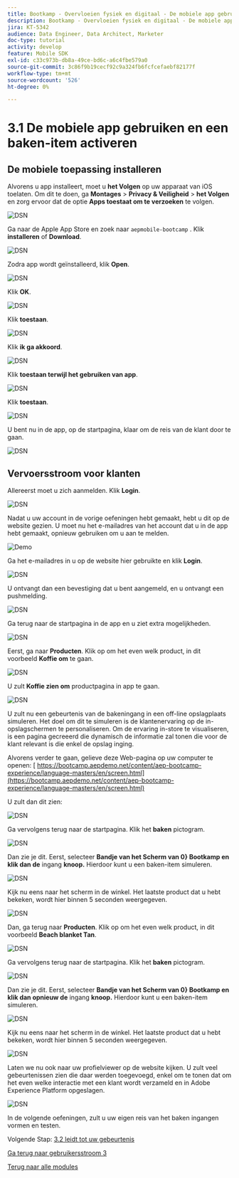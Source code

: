 ```yaml
---
title: Bootkamp - Overvloeien fysiek en digitaal - De mobiele app gebruiken en een baken-item activeren
description: Bootkamp - Overvloeien fysiek en digitaal - De mobiele app gebruiken en een baken-item activeren
jira: KT-5342
audience: Data Engineer, Data Architect, Marketer
doc-type: tutorial
activity: develop
feature: Mobile SDK
exl-id: c33c973b-db8a-49ce-bd6c-a6c4fbe579a0
source-git-commit: 3c86f9b19cecf92c9a324fb6fcfcefaebf82177f
workflow-type: tm+mt
source-wordcount: '526'
ht-degree: 0%

---
```


# 3.1 De mobiele app gebruiken en een baken-item activeren

## De mobiele toepassing installeren

Alvorens u app installeert, moet u **het Volgen** op uw apparaat van iOS toelaten. Om dit te doen, ga **Montages** > **Privacy &amp; Veiligheid** > **het Volgen** en zorg ervoor dat de optie **Apps toestaat om te verzoeken** te volgen.

![ DSN ](./../uc3/images/app4.png)

Ga naar de Apple App Store en zoek naar `aepmobile-bootcamp` . Klik **installeren** of **Download**.

![ DSN ](./../uc3/images/app1.png)

Zodra app wordt geïnstalleerd, klik **Open**.

![ DSN ](./../uc3/images/app2.png)

Klik **OK**.

![ DSN ](./../uc3/images/app9.png)

Klik **toestaan**.

![ DSN ](./../uc3/images/app3.png)

Klik **ik ga akkoord**.

![ DSN ](./../uc3/images/app7.png)

Klik **toestaan terwijl het gebruiken van app**.

![ DSN ](./../uc3/images/app8.png)

Klik **toestaan**.

![ DSN ](./../uc3/images/app5.png)

U bent nu in de app, op de startpagina, klaar om de reis van de klant door te gaan.

![ DSN ](./../uc3/images/app12.png)

## Vervoersstroom voor klanten

Allereerst moet u zich aanmelden. Klik **Login**.

![ DSN ](./images/app13.png)

Nadat u uw account in de vorige oefeningen hebt gemaakt, hebt u dit op de website gezien. U moet nu het e-mailadres van het account dat u in de app hebt gemaakt, opnieuw gebruiken om u aan te melden.

![ Demo ](./images/pv1.png)

Ga het e-mailadres in u op de website hier gebruikte en klik **Login**.

![ DSN ](./images/app14.png)

U ontvangt dan een bevestiging dat u bent aangemeld, en u ontvangt een pushmelding.

![ DSN ](./images/app15.png)

Ga terug naar de startpagina in de app en u ziet extra mogelijkheden.

![ DSN ](./images/app17.png)

Eerst, ga naar **Producten**. Klik op om het even welk product, in dit voorbeeld **Koffie om** te gaan.

![ DSN ](./images/app19.png)

U zult **Koffie zien om** productpagina in app te gaan.

![ DSN ](./images/app20.png)

U zult nu een gebeurtenis van de bakeningang in een off-line opslagplaats simuleren. Het doel om dit te simuleren is de klantenervaring op de in-opslagschermen te personaliseren. Om de ervaring in-store te visualiseren, is een pagina gecreeerd die dynamisch de informatie zal tonen die voor de klant relevant is die enkel de opslag inging.

Alvorens verder te gaan, gelieve deze Web-pagina op uw computer te openen: [ https://bootcamp.aepdemo.net/content/aep-bootcamp-experience/language-masters/en/screen.html](https://bootcamp.aepdemo.net/content/aep-bootcamp-experience/language-masters/en/screen.html)

U zult dan dit zien:

![ DSN ](./images/screen1.png)

Ga vervolgens terug naar de startpagina. Klik het **baken** pictogram.

![ DSN ](./images/app23.png)

Dan zie je dit. Eerst, selecteer **Bandje van het Scherm van 0} Bootkamp en klik dan de** ingang **knoop.** Hierdoor kunt u een baken-item simuleren.

![ DSN ](./images/app21.png)

Kijk nu eens naar het scherm in de winkel. Het laatste product dat u hebt bekeken, wordt hier binnen 5 seconden weergegeven.

![ DSN ](./images/screen2.png)

Dan, ga terug naar **Producten**. Klik op om het even welk product, in dit voorbeeld **Beach blanket Tan**.

![ DSN ](./images/app22.png)

Ga vervolgens terug naar de startpagina. Klik het **baken** pictogram.

![ DSN ](./images/app23.png)

Dan zie je dit. Eerst, selecteer **Bandje van het Scherm van 0} Bootkamp en klik dan opnieuw de** ingang **knoop.** Hierdoor kunt u een baken-item simuleren.

![ DSN ](./images/app21.png)

Kijk nu eens naar het scherm in de winkel. Het laatste product dat u hebt bekeken, wordt hier binnen 5 seconden weergegeven.

![ DSN ](./images/screen3.png)

Laten we nu ook naar uw profielviewer op de website kijken. U zult veel gebeurtenissen zien die daar werden toegevoegd, enkel om te tonen dat om het even welke interactie met een klant wordt verzameld en in Adobe Experience Platform opgeslagen.

![ DSN ](./images/screen4.png)

In de volgende oefeningen, zult u uw eigen reis van het baken ingangen vormen en testen.

Volgende Stap: [ 3.2 leidt tot uw gebeurtenis ](./ex2.md)

[Ga terug naar gebruikersstroom 3](./uc3.md)

[Terug naar alle modules](../../overview.md)

